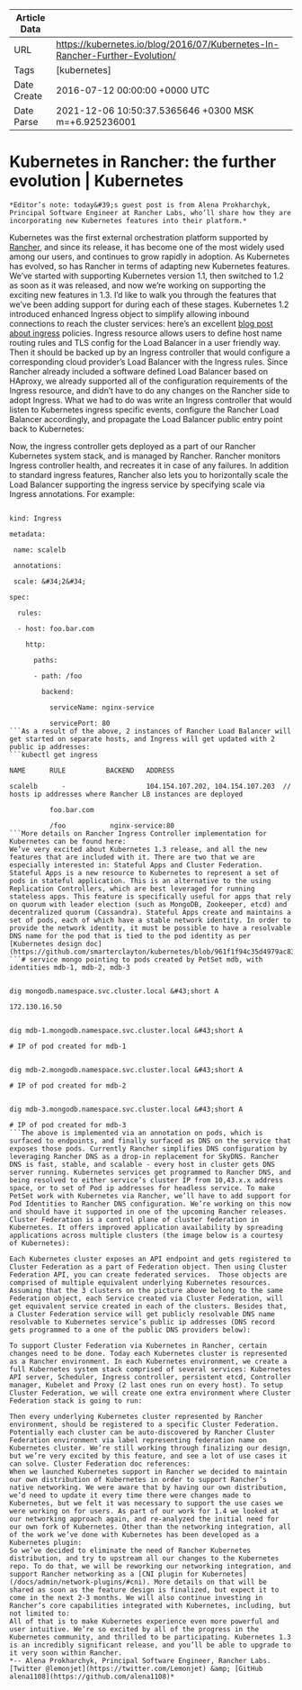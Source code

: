 |             Article Data             ||
| ----------------- | ----------------- |
| URL               | https://kubernetes.io/blog/2016/07/Kubernetes-In-Rancher-Further-Evolution/        |
| Tags              | [kubernetes]       |
| Date Create       | 2016-07-12 00:00:00 &#43;0000 UTC |
| Date Parse        | 2021-12-06 10:50:37.5365646 &#43;0300 MSK m=&#43;6.925236001  |

#  Kubernetes in Rancher: the further evolution  | Kubernetes

	
	
	
	
	*Editor’s note: today&#39;s guest post is from Alena Prokharchyk, Principal Software Engineer at Rancher Labs, who’ll share how they are incorporating new Kubernetes features into their platform.*
Kubernetes was the first external orchestration platform supported by [Rancher](http://rancher.com/kubernetes), and since its release, it has become one of the most widely used among our users, and continues to grow rapidly in adoption. As Kubernetes has evolved, so has Rancher in terms of adapting new Kubernetes features. We’ve started with supporting Kubernetes version 1.1, then switched to 1.2 as soon as it was released, and now we’re working on supporting the exciting new features in 1.3. I’d like to walk you through the features that we’ve been adding support for during each of these stages.
Kubernetes 1.2 introduced enhanced Ingress object to simplify allowing inbound connections to reach the cluster services: here’s an excellent [blog post about ingress](https://kubernetes.io/blog/2016/03/kubernetes-1-2-and-simplifying-advanced-networking-with-ingress/) policies. Ingress resource allows users to define host name routing rules and TLS config for the Load Balancer in a user friendly way. Then it should be backed up by an Ingress controller that would configure a corresponding cloud provider’s Load Balancer with the Ingress rules. Since Rancher already included a software defined Load Balancer based on HAproxy, we already supported all of the configuration requirements of the Ingress resource, and didn’t have to do any changes on the Rancher side to adopt Ingress. What we had to do was write an Ingress controller that would listen to Kubernetes ingress specific events, configure the Rancher Load Balancer accordingly, and propagate the Load Balancer public entry point back to Kubernetes:

Now, the ingress controller gets deployed as a part of our Rancher Kubernetes system stack, and is managed by Rancher. Rancher monitors Ingress controller health, and recreates it in case of any failures. In addition to standard ingress features, Rancher also lets you to horizontally scale the Load Balancer supporting the ingress service by specifying scale via Ingress annotations. For example:
```apiVersion: extensions/v1beta1

kind: Ingress

metadata:

 name: scalelb

 annotations:

 scale: &#34;2&#34;

spec:

  rules:

  - host: foo.bar.com

    http:

      paths:

      - path: /foo

        backend:

          serviceName: nginx-service

          servicePort: 80
```As a result of the above, 2 instances of Rancher Load Balancer will get started on separate hosts, and Ingress will get updated with 2 public ip addresses:
```kubectl get ingress

NAME      RULE          BACKEND   ADDRESS

scalelb      -                    104.154.107.202, 104.154.107.203  // hosts ip addresses where Rancher LB instances are deployed

          foo.bar.com

          /foo           nginx-service:80
```More details on Rancher Ingress Controller implementation for Kubernetes can be found here:
We’ve very excited about Kubernetes 1.3 release, and all the new features that are included with it. There are two that we are especially interested in: Stateful Apps and Cluster Federation.
Stateful Apps is a new resource to Kubernetes to represent a set of pods in stateful application. This is an alternative to the using Replication Controllers, which are best leveraged for running stateless apps. This feature is specifically useful for apps that rely on quorum with leader election (such as MongoDB, Zookeeper, etcd) and decentralized quorum (Cassandra). Stateful Apps create and maintains a set of pods, each of which have a stable network identity. In order to provide the network identity, it must be possible to have a resolvable DNS name for the pod that is tied to the pod identity as per [Kubernetes design doc](https://github.com/smarterclayton/kubernetes/blob/961f1f94c35d4979ac83bbad482090cb6c22781c/docs/proposals/petset.md):
```# service mongo pointing to pods created by PetSet mdb, with identities mdb-1, mdb-2, mdb-3


dig mongodb.namespace.svc.cluster.local &#43;short A

172.130.16.50


dig mdb-1.mongodb.namespace.svc.cluster.local &#43;short A

# IP of pod created for mdb-1


dig mdb-2.mongodb.namespace.svc.cluster.local &#43;short A

# IP of pod created for mdb-2


dig mdb-3.mongodb.namespace.svc.cluster.local &#43;short A

# IP of pod created for mdb-3
```The above is implemented via an annotation on pods, which is surfaced to endpoints, and finally surfaced as DNS on the service that exposes those pods. Currently Rancher simplifies DNS configuration by leveraging Rancher DNS as a drop-in replacement for SkyDNS. Rancher DNS is fast, stable, and scalable - every host in cluster gets DNS server running. Kubernetes services get programmed to Rancher DNS, and being resolved to either service’s cluster IP from 10,43.x.x address space, or to set of Pod ip addresses for headless service. To make PetSet work with Kubernetes via Rancher, we’ll have to add support for Pod Identities to Rancher DNS configuration. We’re working on this now and should have it supported in one of the upcoming Rancher releases.
Cluster Federation is a control plane of cluster federation in Kubernetes. It offers improved application availability by spreading applications across multiple clusters (the image below is a courtesy of Kubernetes):

Each Kubernetes cluster exposes an API endpoint and gets registered to Cluster Federation as a part of Federation object. Then using Cluster Federation API, you can create federated services.  Those objects are comprised of multiple equivalent underlying Kubernetes resources. Assuming that the 3 clusters on the picture above belong to the same Federation object, each Service created via Cluster Federation, will get equivalent service created in each of the clusters. Besides that, a Cluster Federation service will get publicly resolvable DNS name resolvable to Kubernetes service’s public ip addresses (DNS record gets programmed to a one of the public DNS providers below):

To support Cluster Federation via Kubernetes in Rancher, certain changes need to be done. Today each Kubernetes cluster is represented as a Rancher environment. In each Kubernetes environment, we create a full Kubernetes system stack comprised of several services: Kubernetes API server, Scheduler, Ingress controller, persistent etcd, Controller manager, Kubelet and Proxy (2 last ones run on every host). To setup Cluster Federation, we will create one extra environment where Cluster Federation stack is going to run:

Then every underlying Kubernetes cluster represented by Rancher environment, should be registered to a specific Cluster Federation. Potentially each cluster can be auto-discovered by Rancher Cluster Federation environment via label representing federation name on Kubernetes cluster. We’re still working through finalizing our design, but we’re very excited by this feature, and see a lot of use cases it can solve. Cluster Federation doc references:
When we launched Kubernetes support in Rancher we decided to maintain our own distribution of Kubernetes in order to support Rancher’s native networking. We were aware that by having our own distribution, we’d need to update it every time there were changes made to Kubernetes, but we felt it was necessary to support the use cases we were working on for users. As part of our work for 1.4 we looked at our networking approach again, and re-analyzed the initial need for our own fork of Kubernetes. Other than the networking integration, all of the work we’ve done with Kubernetes has been developed as a Kubernetes plugin:
So we’ve decided to eliminate the need of Rancher Kubernetes distribution, and try to upstream all our changes to the Kubernetes repo. To do that, we will be reworking our networking integration, and support Rancher networking as a [CNI plugin for Kubernetes](/docs/admin/network-plugins/#cni). More details on that will be shared as soon as the feature design is finalized, but expect it to come in the next 2-3 months. We will also continue investing in Rancher’s core capabilities integrated with Kubernetes, including, but not limited to:
All of that is to make Kubernetes experience even more powerful and user intuitive. We’re so excited by all of the progress in the Kubernetes community, and thrilled to be participating. Kubernetes 1.3 is an incredibly significant release, and you’ll be able to upgrade to it very soon within Rancher.
*-- Alena Prokharchyk, Principal Software Engineer, Rancher Labs. [Twitter @lemonjet](https://twitter.com/Lemonjet) &amp; [GitHub alena1108](https://github.com/alena1108)*



	

	


